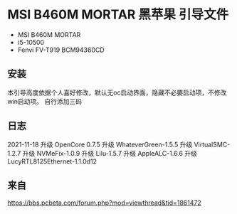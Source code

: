 # MSI B460M MORTAR 黑苹果 引导文件

 - MSI B460M MORTAR
 - i5-10500
 - Fenvi FV-T919 BCM94360CD

## 安装
本引导高度依据个人喜好修改，默认无oc启动界面，隐藏不必要启动项，不修改win启动项。
自行添加三码

## 日志
2021-11-18
升级 OpenCore 0.7.5
升级 WhateverGreen-1.5.5
升级 VirtualSMC-1.2.7
升级 NVMeFix-1.0.9
升级 Lilu-1.5.7
升级 AppleALC-1.6.6
升级 LucyRTL8125Ethernet-1.1.0d12

## 来自
https://bbs.pcbeta.com/forum.php?mod=viewthread&tid=1861472
